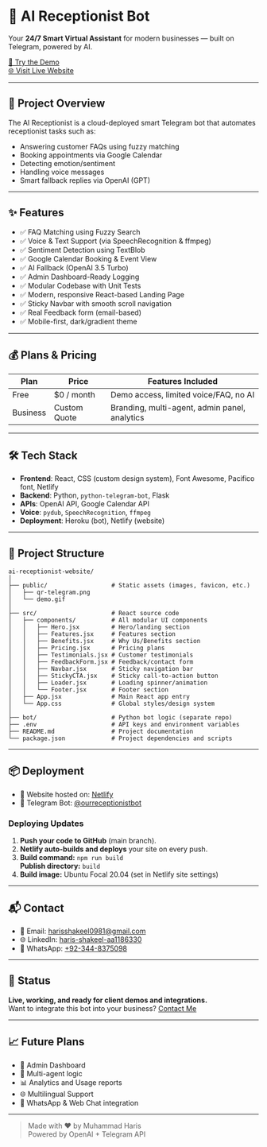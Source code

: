 # 🤖 AI Receptionist Bot

Your **24/7 Smart Virtual Assistant** for modern businesses — built on Telegram, powered by AI.

[🔗 Try the Demo](https://t.me/ourreceptionistbot)  
[🌐 Visit Live Website](https://smart-receptionist.netlify.app)

---

## 🚀 Project Overview

The AI Receptionist is a cloud-deployed smart Telegram bot that automates receptionist tasks such as:

- Answering customer FAQs using fuzzy matching
- Booking appointments via Google Calendar
- Detecting emotion/sentiment
- Handling voice messages
- Smart fallback replies via OpenAI (GPT)

---

## ✨ Features

- ✅ FAQ Matching using Fuzzy Search
- ✅ Voice & Text Support (via SpeechRecognition & ffmpeg)
- ✅ Sentiment Detection using TextBlob
- ✅ Google Calendar Booking & Event View
- ✅ AI Fallback (OpenAI 3.5 Turbo)
- ✅ Admin Dashboard-Ready Logging
- ✅ Modular Codebase with Unit Tests
- ✅ Modern, responsive React-based Landing Page
- ✅ Sticky Navbar with smooth scroll navigation
- ✅ Real Feedback form (email-based)
- ✅ Mobile-first, dark/gradient theme

---

## 💰 Plans & Pricing

| Plan       | Price         | Features Included |
|------------|---------------|-------------------|
| Free       | $0 / month    | Demo access, limited voice/FAQ, no AI |
| Business   | Custom Quote  | Branding, multi-agent, admin panel, analytics |

---

## 🛠️ Tech Stack

- **Frontend**: React, CSS (custom design system), Font Awesome, Pacifico font, Netlify
- **Backend**: Python, `python-telegram-bot`, Flask
- **APIs**: OpenAI API, Google Calendar API
- **Voice**: `pydub`, `SpeechRecognition`, `ffmpeg`
- **Deployment**: Heroku (bot), Netlify (website)

---

## 📂 Project Structure

```
ai-receptionist-website/
│
├── public/                  # Static assets (images, favicon, etc.)
│   ├── qr-telegram.png
│   └── demo.gif
│
├── src/                     # React source code
│   ├── components/          # All modular UI components
│   │   ├── Hero.jsx         # Hero/landing section
│   │   ├── Features.jsx     # Features section
│   │   ├── Benefits.jsx     # Why Us/Benefits section
│   │   ├── Pricing.jsx      # Pricing plans
│   │   ├── Testimonials.jsx # Customer testimonials
│   │   ├── FeedbackForm.jsx # Feedback/contact form
│   │   ├── Navbar.jsx       # Sticky navigation bar
│   │   ├── StickyCTA.jsx    # Sticky call-to-action button
│   │   ├── Loader.jsx       # Loading spinner/animation
│   │   └── Footer.jsx       # Footer section
│   ├── App.jsx              # Main React app entry
│   └── App.css              # Global styles/design system
│
├── bot/                     # Python bot logic (separate repo)
├── .env                     # API keys and environment variables
├── README.md                # Project documentation
└── package.json             # Project dependencies and scripts
```

---

## 📦 Deployment

- 🔧 Website hosted on: [Netlify](https://smart-receptionist.netlify.app)
- 🤖 Telegram Bot: [@ourreceptionistbot](https://t.me/ourreceptionistbot)

### Deploying Updates

1. **Push your code to GitHub** (main branch).
2. **Netlify auto-builds and deploys** your site on every push.
3. **Build command:** `npm run build`  
   **Publish directory:** `build`
4. **Build image:** Ubuntu Focal 20.04 (set in Netlify site settings)



---

## 📬 Contact

- 📧 Email: [harisshakeel0981@gmail.com](mailto:harisshakeel0981@gmail.com)
- 🌐 LinkedIn: [haris-shakeel-aa1186330](https://www.linkedin.com/in/haris-shakeel-aa1186330)
- 📱 WhatsApp: [+92-344-8375098](https://wa.me/923448375098)

---

## 🏁 Status

**Live, working, and ready for client demos and integrations.**  
Want to integrate this bot into your business? [Contact Me](mailto:harisshakeel0981@gmail.com)

---

## 📈 Future Plans

- 🔐 Admin Dashboard
- 🔁 Multi-agent logic
- 📊 Analytics and Usage reports
- 🌐 Multilingual Support
- 💬 WhatsApp & Web Chat integration

---

> Made with ❤️ by Muhammad Haris  
> Powered by OpenAI + Telegram API

